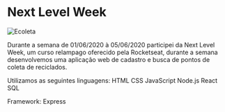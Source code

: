 # Next Level Week
![Ecoleta](https://user-images.githubusercontent.com/63053569/85021372-22555200-b148-11ea-8fed-161d77921160.png)

Durante a semana de 01/06/2020 à 05/06/2020 participei da Next Level Week, um curso relampago oferecido pela Rocketseat, durante a semana desenvolvemos uma aplicação web de cadastro e busca de pontos de coleta de reciclados.

Utilizamos as seguintes linguagens:
HTML
CSS
JavaScript
Node.js
React
SQL

Framework:
Express

